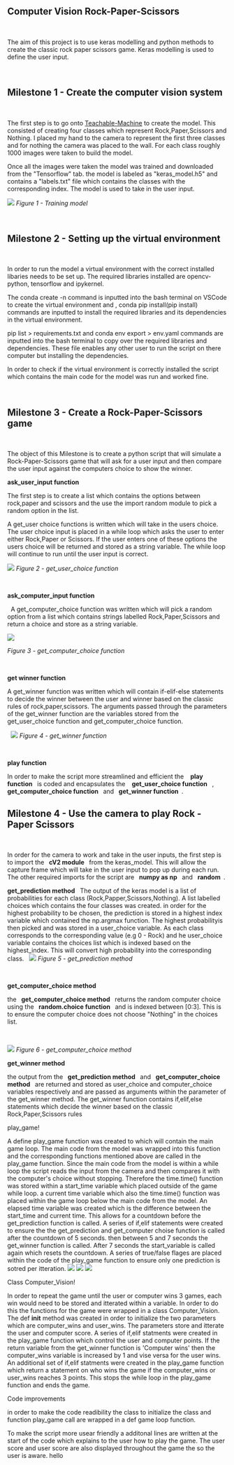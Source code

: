 ## Computer Vision Rock-Paper-Scissors
&nbsp;

The aim of this project is to use keras modelling and python methods
to create the classic rock paper scissors game. Keras modelling is used to define the user input.

&nbsp;

## Milestone 1 - Create the computer vision system 
&nbsp;

The first step is to go onto [Teachable-Machine](https://teachablemachine.withgoogle.com/) to create the model. This consisted of creating four classes which represent Rock,Paper,Scissors and Nothing. I placed my hand to the camera to represent the first three classes and for nothing the camera was placed to the wall. For each class roughly 1000 images were taken to build the model.

Once all the images were taken the model was trained and downloaded from the "Tensorflow" tab. the model is labeled as "keras_model.h5" and contains a "labels.txt" file which contains the classes with the corresponding index. The model is used to take in the user input.

![](Images/Milestone_1.PNG)
*Figure 1 - Training model*

&nbsp;
## Milestone 2 - Setting up the virtual environment
&nbsp;

In order to run the model a virtual environment with the correct installed libaries needs to be set up. The required libraries installed are opencv-python, tensorflow and ipykernel.

The conda create -n command is inputted into the bash terminal on VSCode to create the virtual environment and , conda pip install(pip install) commands are inputted to install the required libraries and its dependencies in the virtual environment.

pip list > requirements.txt and conda env export > env.yaml commands are inputted into the bash terminal to copy over the required libraries and dependencies. These file enables any other user to run the script on there computer but installing the dependencies.

In order to check if the virtual environment is correctly installed the script which contains the  main code for the model was run and worked fine.

&nbsp;

## Milestone 3 - Create a Rock-Paper-Scissors game

&nbsp;

The object of this Milestone is to create a python script that will simulate a Rock-Paper-Scissors game that will ask for a user input and then compare the user input against the computers choice to show the winner.

__ask_user_input function__
&nbsp;

The first step is to create a list which contains the options between rock,paper and scissors and the use the import random module to pick a random option in the list.

A get_user choice functions is written which will take in the users choice. The user choice input is placed in a while loop which asks the user to enter either Rock,Paper or Scissors. If the user enters one of these options the users choice will be returned and stored as a string variable. The while loop will continue to run until the user input is correct.

![](Images/Milestone_3%20-%20User_Input.PNG)
*Figure 2 - get_user_choice function*

&nbsp;

__ask_computer_input function__

&nbsp;
A get_computer_choice function was written which will pick a random option from a list which contains strings labelled Rock,Paper,Scissors and return a choice and store as a string variable.

![](Images/Milestone_3%20-%20computer_choice.PNG)

*Figure 3 - get_computer_choice function*

&nbsp;

__get winner function__

A get_winner function was written which will contain if-elif-else statements to decide the winner between the user and winner based on the classic rules of rock,paper,scissors. The arguments passed through the parameters of the get_winner function are the variables stored from the get_user_choice function and get_computer_choice function.

&nbsp;
![](Images/Milestone_3%20-%20Get_winner.PNG)
*Figure 4 - get_winner function*

&nbsp;

__play function__

In order to make the script more streamlined and efficient the &ensp; __play function__&ensp;  is coded and encapsulates the &ensp; __get_user_choice function__&ensp;  ,&ensp; __get_computer_choice function__&ensp;  and &ensp;__get_winner function__&ensp;.


## Milestone 4 - Use the camera to play  Rock - Paper Scissors

&nbsp;

In order for the camera to work and take in the user inputs, the first step is to import  the &ensp;__cV2 module__&ensp; from the keras_model. This will allow the capture frame which will take in the user input to pop up during each run. The other required imports for the script are  &ensp;__numpy as np__&ensp; and &ensp;__random__&ensp;.

__get_prediction method__
&nbsp;
The output of the keras model is a list of probabilities for each class (Rock,Papper,Scissors,Nothing). A list labelled choices which contains the four classes was created. in order for the highest probability to be chosen, the prediction is stored in a highest index variable which contained the np.argmax function. The highest probabilityis then picked and was stored in a user_choice variable. As each class corresponds to the corresponding value (e.g 0 - Rock) and he user_choice variable contains the choices list which is indexed based on the highest_index. This will convert high probability into the corresponding class.
&nbsp;
![](Images/Milestone_4%20-%20get_prediction.PNG)
*Figure 5 - get_prediction method*

&nbsp;

__get_computer_choice method__

the &ensp;__get_computer_choice method__&ensp; returns the random computer choice using the &ensp;__random.choice function__&ensp; and is indexed between [0:3]. This is to ensure the computer choice does not choose "Nothing" in the choices list.

&nbsp;

![](Images/Milestone_4%20-%20get_computer_choice.PNG)
*Figure 6 - get_computer_choice method*

__get_winner method__

the output from the &ensp;__get_prediction method__&ensp; and &ensp;__get_computer_choice method__&ensp; are returned and stored as user_choice and computer_choice variables respectively and are passed as arguments within the parameter of the get_winner method. The get_winner function contains if,elif,else statements which decide the winner based on the classic Rock,Paper,Scissors rules 

play_game!

A define play_game function was created to which will contain the main game loop. The main code from the model  was wrapped into this function and the corresponding functions mentioned above are called in the play_game function. Since the main code from the model is within a while loop the script reads the input from the camera and then compares it with the computer's choice without stopping. Therefore the time.time() function was stored within a  start_time variable which placed outside of the game while loop. a current time variable  which also  the time.time() function was placed within the game loop below the main code from the model. An elapsed time variable was created which is the difference between the start_time and current time. This allows for a countdown before the get_prediction function is called. A series of if,elif statements were created to ensure the the get_prediction and get_computer choise function is called after the countdown of 5 seconds. then between 5 and 7 seconds the get_winner function is called. After  7 seconds the start_variable is called again which resets the countdown. A series of true/false flages are placed within the code of the play_game function to ensure only one prediction is  sotred per itteration.
![](Images/Milestone_4%20-%20play_game_1.PNG)
![](Images/Milestone_4%20-%20play_game_2.PNG)
![](Images/Milestone_4%20-%20play_game_3.PNG)


Class Computer_Vision!

In order to repeat the game until the user or computer wins 3 games, each win would need to be stored and itterated within a variable. In order to do this the functions for the game were wrapped in a class Computer_Vision. The def __init__ method was created in order to initialize the two parameters which are computer_wins and user_wins. The parameters store and itterate the user and computer score. A series of if,elif statments were created in the play_game function which control the user and computer points. If the return variable from the get_winner function is 'Computer wins' then the computer_wins variable is increased by 1 and vise versa for the user wins. An additional set of if,elif statments were created in the play_game function which return a statement on who wins the game if the computer_wins or user_wins reaches 3 points. This stops the while loop in the play_game function and ends the game.

Code improvements

in order to make the code readibility the class to initialize the class and function play_game call are wrapped in a def game loop function.

To make the script more usear friendly a additonal lines are written at the start of the code which explains to the user how to play the game. The user score and user score are also displayed throughout the game the so the user is aware. hello


